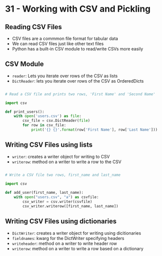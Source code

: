 # 31 - Working with CSV and Pickling 
## Reading CSV Files
- CSV files are a commmon file format for tabular data
- We can read CSV files just like other text files
- Python has a built-in CSV module to read/write CSVs more easily

## CSV Module
- `reader`: Lets you iterate over rows of the CSV as lists
- `DictReader`: lets you iterate over rows of the CSV as OrderedDicts

```python

# Read a CSV file and prints two rows, 'First Name' and 'Second Name'

import csv

def print_users():
    with open('users.csv') as file:
        csv_file = csv.DictReader(file)
        for row in csv_file:
            print('{} {}'.format(row['First Name'], row['Last Name']))
```

## Writing CSV Files using lists
- `writer`: creates a writer object for writing to CSV
- `writerow`: method on a writer to write a row to the CSV
```python

# Write a CSV file two rows, first_name and last_name

import csv
 
def add_user(first_name, last_name):
    with open("users.csv", "a") as csvfile:
        csv_writer = csv.writer(csvfile)
        csv_writer.writerow([first_name, last_name])
```

## Writing CSV Files using dictionaries
- `DictWriter`: creates a writer object for writing using dicitionaries
- `fieldnames`: kwarg for the DictWriter specifying headers
- `writeheader`: method on a writer to write header row
- `writerow`: method on a writer to write a row based on a dictionary


